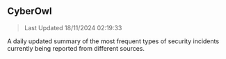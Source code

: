 ## CyberOwl 
> Last Updated 18/11/2024 02:19:33 


A daily updated summary of the most frequent types of security incidents currently being reported from different sources.

